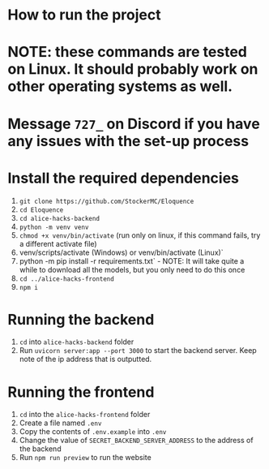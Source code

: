 # How to run the project
# NOTE: these commands are tested on Linux. It should probably work on other operating systems as well.
# Message `727_` on Discord if you have any issues with the set-up process

# Install the required dependencies
1) `git clone https://github.com/StockerMC/Eloquence`
2) `cd Eloquence`
3) `cd alice-hacks-backend`
4) `python -m venv venv`
5) `chmod +x venv/bin/activate` (run only on linux, if this command fails, try a different activate file)
6) venv/scripts/activate (Windows) or venv/bin/activate (Linux)`
7) python -m pip install -r requirements.txt` - NOTE: It will take quite a while to download all the models, but you only need to do this once
8) `cd ../alice-hacks-frontend`
9) `npm i`

# Running the backend
1. `cd` into `alice-hacks-backend` folder
2. Run `uvicorn server:app --port 3000` to start the backend server. Keep note of the ip address that is outputted.

# Running the frontend
1. `cd` into the `alice-hacks-frontend` folder
2. Create a file named `.env`
3. Copy the contents of `.env.example` into `.env`
4. Change the value of `SECRET_BACKEND_SERVER_ADDRESS` to the address of the backend 
5. Run `npm run preview` to run the website